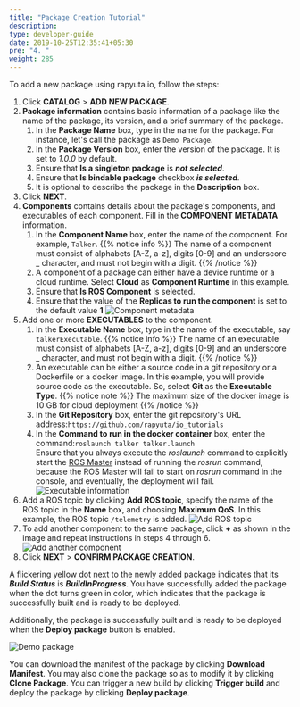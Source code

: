 ```yaml
---
title: "Package Creation Tutorial"
description:
type: developer-guide
date: 2019-10-25T12:35:41+05:30
pre: "4. "
weight: 285
---
```

To add a new package using rapyuta.io, follow the steps:

1. Click **CATALOG** > **ADD NEW PACKAGE**.
2. **Package information** contains basic information of a package like the name of the package, its version, and a brief summary of the package.
   1. In the **Package Name** box, type in the name for the package. For instance, let's call the package as `Demo Package`.
   2. In the **Package Version** box, enter the version of the package. It is set to _1.0.0_ by default.
   3. Ensure that **Is a singleton package** is ***not selected***.
   4. Ensure that **Is bindable package** checkbox ***is selected***.
   5. It is optional to describe the package in the **Description** box.
3. Click **NEXT**.
4. **Components** contains details about the package's components, and executables of each component. Fill in the **COMPONENT METADATA** information.
   1. In the **Component Name** box, enter the name of the component. For example, `Talker`.
{{% notice info %}}
The name of a component must consist of alphabets [A-Z, a-z], digits [0-9] and an underscore _ character, and must not begin with a digit.
{{% /notice %}}
   2. A component of a package can either have a device runtime or a cloud runtime. Select **Cloud** as **Component Runtime** in this example.
   3. Ensure that **Is ROS Component** is selected.
   4. Ensure that the value of the **Replicas to run the component** is set to the default value **1**
![Component metadata](/images/getting-started/create-new-pkg/component-metadata.png?classes=border,shadow&width=30pc)
1. Add one or more **EXECUTABLES** to the component.
   1. In the **Executable Name** box, type in the name of the executable, say `talkerExecutable`.
{{% notice info %}}
The name of an executable must consist of alphabets [A-Z, a-z], digits [0-9] and an underscore _ character, and must not begin with a digit.
{{% /notice %}}
   2. An executable can be either a source code in a git repository or a Dockerfile or a docker image. In this example, you will provide source code as the executable. So, select **Git** as the **Executable Type**.
{{% notice note %}}
The maximum size of the docker image is 10 GB for cloud deployment
{{% /notice %}}
   3. In the **Git Repository** box, enter the git repository's URL address:`https://github.com/rapyuta/io_tutorials`
   4. In the **Command to run in the docker container** box, enter the command:`roslaunch talker talker.launch`     
    Ensure that you always execute the *roslaunch* command to explicitly start the [ROS
	Master](http://wiki.ros.org/Master) instead of running the *rosrun* command,
	because the ROS Master will fail to start on *rosrun* command in the console,
	and eventually, the deployment will fail.
![Executable information](/images/getting-started/create-new-pkg/exec-details.png?classes=border,shadow&width=50pc)
1. Add a ROS topic by clicking **Add ROS topic**, specify the name of the ROS topic in the **Name** box, and choosing **Maximum QoS**. In this example, the ROS topic `/telemetry` is added.
![Add ROS topic](/images/getting-started/create-new-pkg/add-ros-topic.png?classes=border,shadow&width=50pc)
2. To add another component to the same package, click **+** as shown in the image and repeat instructions in steps 4 through 6.
![Add another component](/images/getting-started/create-new-pkg/add-another-component.png?classes=border,shadow&width=30pc) 
3. Click **NEXT** > **CONFIRM PACKAGE CREATION**.

A flickering yellow dot next to the newly added package indicates that its
***Build Status*** is ***BuildInProgress***. You have successfully added
the package when the dot turns green in color, which indicates that
the package is successfully built and is ready to be deployed.

Additionally, the package is successfully built and is ready to be deployed
when the **Deploy package** button is enabled.

![Demo package](/images/getting-started/create-new-pkg/demo-pkg.png?classes=border,shadow&width=50pc)

You can download the manifest of the package by clicking
**Download Manifest**. You may also clone the package so as to modify it by
clicking **Clone Package**. You can trigger a new build by clicking
**Trigger build** and deploy the package by
clicking **Deploy package**.
